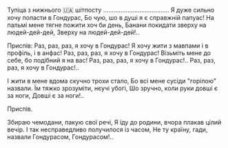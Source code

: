 Тупіца з нижнього 🇺🇦 шітпосту
......................................
Я дуже сильно хочу попасти в Гондурас,
Бо чую, шо в душі я є справжній папуас!
На пальмі мене тягне пожити хоч би день,
Банани покидати зверху на людей-дей-дей,
Зверху на людей-дей-дей!..

Приспів:
Раз, раз, раз, я хочу в Гондурас!
Я хочу жити з мавпами і в профіль, і в анфас!
Раз, раз, раз, я хочу в Гондурас!
Візьміть мене до себе, бо подібний я на вас!
Раз, раз, раз, я хочу в Гондурас!..
Раз, раз, раз, я хочу в Гондурас!..

І жити в мене вдома скучно трохи стало,
Бо всі мене сусіди "горілою" назвали.
Їм тяжко зрозуміти, нєучі убогі,
Шо зручно, коли руки довші є за ноги,
Довші є за ноги!..

Приспів.

Збираю чемодани, пакую свої речі,
Я їду до родини, вчора плакав цілий вечір.
І так несправедливо получилося із часом,
Не ту країну, гади, назвали Гондурасом,
Гондурасом!..
